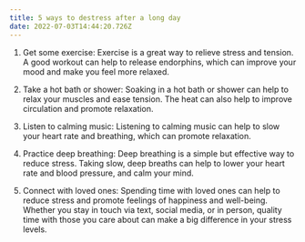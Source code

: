 ```yaml
---
title: 5 ways to destress after a long day
date: 2022-07-03T14:44:20.726Z
---
```


1. Get some exercise: Exercise is a great way to relieve stress and tension. A good workout can help to release endorphins, which can improve your mood and make you feel more relaxed.

2. Take a hot bath or shower: Soaking in a hot bath or shower can help to relax your muscles and ease tension. The heat can also help to improve circulation and promote relaxation.

3. Listen to calming music: Listening to calming music can help to slow your heart rate and breathing, which can promote relaxation.

4. Practice deep breathing: Deep breathing is a simple but effective way to reduce stress. Taking slow, deep breaths can help to lower your heart rate and blood pressure, and calm your mind.

5. Connect with loved ones: Spending time with loved ones can help to reduce stress and promote feelings of happiness and well-being. Whether you stay in touch via text, social media, or in person, quality time with those you care about can make a big difference in your stress levels.
